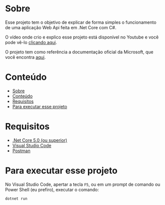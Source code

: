 # Sobre

Esse projeto tem o objetivo de explicar de forma simples o funcionamento de uma aplicação Web Api feita em .Net Core com C#.

O vídeo onde crio e explico esse projeto está disponível no Youtube e você pode vê-lo [clicando aqui](https://youtu.be/0CUVkRbVC2U).

O projeto tem como referência a documentação oficial da Microsoft, que você encontra [aqui](https://docs.microsoft.com/en-us/aspnet/core/tutorials/first-web-api?view=aspnetcore-5.0&tabs=visual-studio-code#scaffold-a-controller).

# Conteúdo

- [Sobre](#sobre)
- [Conteúdo](#conteúdo)
- [Requisitos](#requisitos)
- [Para executar esse projeto](#para-executar-esse-projeto)

# Requisitos

* [.Net Core 5.0 (ou superior)](https://dotnet.microsoft.com/download)
* [Visual Studio Code](https://code.visualstudio.com/)
* [Postman](https://www.postman.com/downloads/)

# Para executar esse projeto

No Visual Studio Code, apertar a tecla `F5`, ou em um prompt de comando ou Power Shell (eu prefiro), executar o comando:

```shell
dotnet run
```
